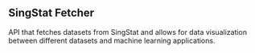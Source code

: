 ## SingStat Fetcher

API that fetches datasets from SingStat and allows for data visualization between different datasets and machine learning applications.
